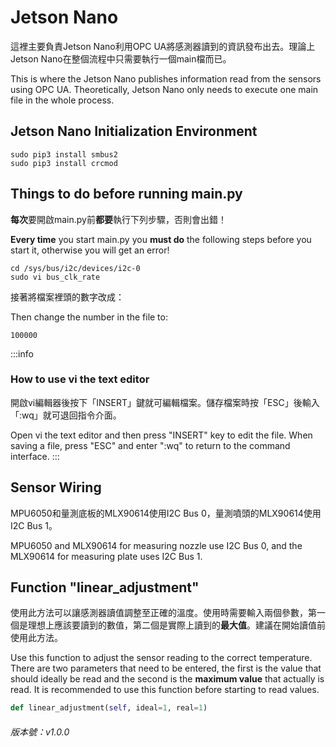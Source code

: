 # Jetson Nano
這裡主要負責Jetson Nano利用OPC UA將感測器讀到的資訊發布出去。理論上Jetson Nano在整個流程中只需要執行一個main檔而已。

This is where the Jetson Nano publishes information read from the sensors using OPC UA. Theoretically, Jetson Nano only needs to execute one main file in the whole process.

## Jetson Nano Initialization Environment
```
sudo pip3 install smbus2
sudo pip3 install crcmod
```

## Things to do before running main.py
**每次**要開啟main.py前**都要**執行下列步驟，否則會出錯！

**Every time** you start main.py you **must do** the following steps before you start it, otherwise you will get an error!
```
cd /sys/bus/i2c/devices/i2c-0
sudo vi bus_clk_rate
```

接著將檔案裡頭的數字改成：

Then change the number in the file to:
```
100000
```

:::info
### How to use vi the text editor
開啟vi編輯器後按下「INSERT」鍵就可編輯檔案。儲存檔案時按「ESC」後輸入「:wq」就可退回指令介面。

Open vi the text editor and then press "INSERT" key to edit the file. When saving a file, press "ESC" and enter ":wq" to return to the command interface.
:::

## Sensor Wiring
MPU6050和量測底板的MLX90614使用I2C Bus 0，量測噴頭的MLX90614使用I2C Bus 1。

MPU6050 and MLX90614 for measuring nozzle use I2C Bus 0, and the MLX90614 for measuring plate uses I2C Bus 1.

## Function "linear_adjustment"
使用此方法可以讓感測器讀值調整至正確的溫度。使用時需要輸入兩個參數，第一個是理想上應該要讀到的數值，第二個是實際上讀到的**最大值**。建議在開始讀值前使用此方法。

Use this function to adjust the sensor reading to the correct temperature. There are two parameters that need to be entered, the first is the value that should ideally be read and the second is the **maximum value** that actually is read. It is recommended to use this function before starting to read values.

```python
def linear_adjustment(self, ideal=1, real=1)
```

###### 版本號：v1.0.0